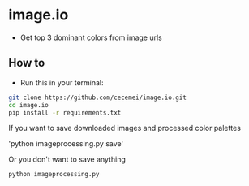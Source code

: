 # image.io
* Get top 3 dominant colors from image urls 
  
## How to ##
* Run this in your terminal:
```sh
git clone https://github.com/cecemei/image.io.git
cd image.io
pip install -r requirements.txt 
```
If you want to save downloaded images and processed color palettes

'python imageprocessing.py save'

Or you don't want to save anything

`python imageprocessing.py`
